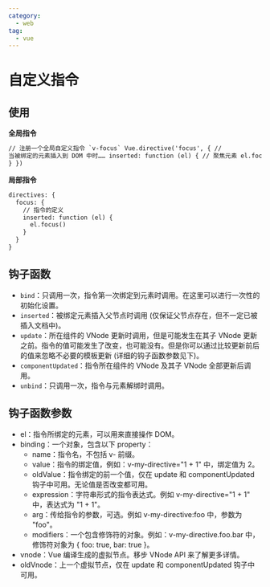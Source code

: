 ```yaml
---
category:
  - web
tag:
  - vue
---
```


# 自定义指令

## 使用

**全局指令**

```html
// 注册一个全局自定义指令 `v-focus` Vue.directive('focus', { //
当被绑定的元素插入到 DOM 中时…… inserted: function (el) { // 聚焦元素 el.focus()
} })
```

**局部指令**

```html
directives: {
  focus: {
    // 指令的定义
    inserted: function (el) {
      el.focus()
    }
  }
}
```

## 钩子函数

- `bind`：只调用一次，指令第一次绑定到元素时调用。在这里可以进行一次性的初始化设置。
- `inserted`：被绑定元素插入父节点时调用 (仅保证父节点存在，但不一定已被插入文档中)。
- `update`：所在组件的 VNode 更新时调用，但是可能发生在其子 VNode 更新之前。指令的值可能发生了改变，也可能没有。但是你可以通过比较更新前后的值来忽略不必要的模板更新 (详细的钩子函数参数见下)。
- `componentUpdated`：指令所在组件的 VNode 及其子 VNode 全部更新后调用。
- `unbind`：只调用一次，指令与元素解绑时调用。

## 钩子函数参数

- el：指令所绑定的元素，可以用来直接操作 DOM。
- binding：一个对象，包含以下 property：
  - name：指令名，不包括 v- 前缀。
  - value：指令的绑定值，例如：v-my-directive="1 + 1" 中，绑定值为 2。
  - oldValue：指令绑定的前一个值，仅在 update 和 componentUpdated 钩子中可用。无论值是否改变都可用。
  - expression：字符串形式的指令表达式。例如 v-my-directive="1 + 1" 中，表达式为 "1 + 1"。
  - arg：传给指令的参数，可选。例如 v-my-directive:foo 中，参数为 "foo"。
  - modifiers：一个包含修饰符的对象。例如：v-my-directive.foo.bar 中，修饰符对象为 { foo: true, bar: true }。
- vnode：Vue 编译生成的虚拟节点。移步 VNode API 来了解更多详情。
- oldVnode：上一个虚拟节点，仅在 update 和 componentUpdated 钩子中可用。
